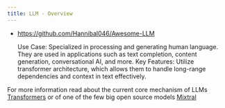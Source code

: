 ```yaml
---
title: LLM - Overview
---
```


- https://github.com/Hannibal046/Awesome-LLM

  Use Case: Specialized in processing and generating human language. They are used in applications such as text completion, content generation, conversational AI, and more.
  Key Features: Utilize transformer architecture, which allows them to handle long-range dependencies and context in text effectively.



For more information read about the current core mechanism of LLMs [Transformers](./transformers.md) or of one of the few big open source models [Mixtral](./Mixtral.md)